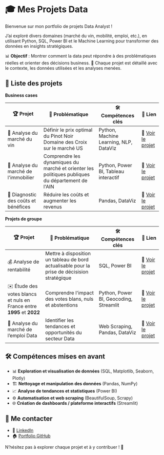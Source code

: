 # 🎓 Mes Projets Data

Bienvenue sur mon portfolio de projets Data Analyst !

J’ai exploré divers domaines (marché du vin, mobilité, emploi, etc.), en utilisant Python, SQL, Power BI et le Machine Learning pour transformer des données en insights stratégiques.

📊 **Objectif** : Montrer comment la data peut répondre à des problématiques réelles et orienter des décisions business.
📂 Chaque projet est détaillé avec le contexte, les données utilisées et les analyses menées.


## 📁 Liste des projets

**Business cases**

|🏆 Projet	| 🎯 Problématique	| 🛠 Compétences clés	| 🔗 Lien |
|-----------|-------------------|---------------------|---------|
|🍷 Analyse du marché du vin | Définir le prix optimal du Pinot Noir Domaine des Croix sur le marché US |	Python, Machine Learning, NLP, DataViz	| 📌 [Voir le projet](https://github.com/Diaure/Pinot-Noir-Domaine-des-Croix) |
|🏡 Analyse du marché de l'immobilier	| Comprendre les dynamiques du marché et orienter les politiques publiques du département de l'AIN	| Python, Power BI, Tableau interactif	| 📌 [Voir le projet](https://github.com/Diaure/Immobilier-AIN) |
|💸 Diagnostic des coûts et bénéfices |	Réduire les coûts et augmenter les revenus | Pandas, DataViz |	📌 [Voir le projet](https://github.com/Diaure/Business-case-Market-Price-Retail) |

**Projets de groupe**

|🏆 Projet	| 🎯 Problématique	| 🛠 Compétences clés	| 🔗 Lien |
|-----------|-------------------|---------------------|---------|
|💰 Analyse de rentabilité | Mettre à disposition un tableau de bord actualisable pour la prise de décisision stratégique |	SQL, Power BI	| 📌 [Voir le projet](https://github.com/Diaure/Analyse-Business) |
|✉️ Étude des votes blancs et nuls en France entre **1995** et **2022** | Comprendre l'impact des votes blans, nuls et abstentions	| Python, Power BI, Geocoding, Streamlit	| 📌 [Voir le projet](https://github.com/Diaure/Business-case-Market-Price-Retail) |
|🔎 Analyse du marché de l’emploi Data |	Identifier les tendances et opportunités du secteur Data |	Web Scraping, Pandas, DataViz |	📌 [Voir le projet](https://github.com/jpvt-data/wild-find-job) |

## 🛠️ Compétences mises en avant
- 📊 **Exploration et visualisation de données** (SQL, Matplotlib, Seaborn, Plotly)
- 🏗️ **Nettoyage et manipulation des données** (Pandas, NumPy)
- 📈 **Analyse de tendances et statistiques** (Power BI)
- ⚙️ **Automatisation et web scraping** (BeautifulSoup, Scrapy)
- 🌐 **Création de dashboards / plateforme interactifs** (Streamlit)

## 🔗 Me contacter
- 💼 [LinkedIn](https://www.linkedin.com/in/aurelie-gabu/)
- 🏠 [Portfolio GitHub](https://github.com/Diaure/Projects)

N’hésitez pas à explorer chaque projet et à y contribuer ! 🚀
